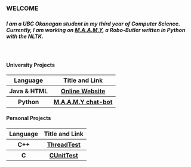 <!DOCTYPE HTML>
<body>
  <h3>WELCOME<h3/>
  
  <h5>I am a UBC Okanagan student in my third year of Computer Science. Currently, I am working on <a href="https://github.com/Software-Engineering-Group-4-Maamy/chat-bot">M.A.A.M.Y</a>, a Robo-Butler written in Python with the NLTK.</h5>
    <br>
  <h4>University Projects</h4>
  <table>
    <tbody>
      <tr><th>Language</th><th>Title and Link</th></tr>
      <tr><th>Java & HTML</th><th><a href="https://github.com/MatthewObirek/COSC304_GroupProject">Online Website</a></th></tr>
      <tr><th>Python</th><th><a href="https://github.com/Software-Engineering-Group-4-Maamy/chat-bot">M.A.A.M.Y chat-bot</a></th></tr>
    </tbody>
  </table>
    
  <h4>Personal Projects</h4>  
  <table>
    <tbody>
      <tr><th>Language</th><th>Title and Link</th></tr>
      <tr><th>C++</th><th><a href="https://github.com/MatthewObirek/ThreadTest">ThreadTest</a></th></tr>
      <tr><th>C</th><th><a href="https://github.com/MatthewObirek/CUnitTest">CUnitTest</a></th></tr>
    </tbody>
  </table>

<body/>

<!--
**MatthewObirek/MatthewObirek** is a ✨ _special_ ✨ repository because its `README.md` (this file) appears on your GitHub profile.

Here are some ideas to get you started:

- 🔭 I’m currently working on ...
- 🌱 I’m currently learning ...
- 👯 I’m looking to collaborate on ...
- 🤔 I’m looking for help with ...
- 💬 Ask me about ...
- 📫 How to reach me: ...
- 😄 Pronouns: ...
- ⚡ Fun fact: ...
-->
